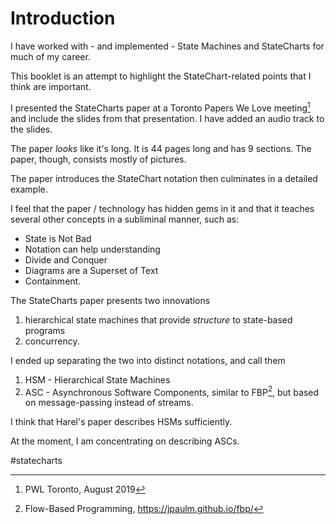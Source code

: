 # Introduction

I have worked with - and implemented - State Machines and StateCharts for much of my career.

This booklet is an attempt to highlight the StateChart-related points that I think are important.

I presented the StateCharts paper at a Toronto Papers We Love meeting[^1] and include the slides from that presentation.  I have added an audio track to the slides.

[^1]: PWL Toronto, August 2019

The paper *looks* like it's long.  It is 44 pages long and has 9 sections.  The paper, though, consists mostly of pictures.

The paper introduces the StateChart notation then culminates in a detailed example.

I feel that the paper / technology has hidden gems in it and that it teaches several other concepts in a subliminal manner, such as:
- State is Not Bad
- Notation can help understanding
- Divide and Conquer
- Diagrams are a Superset of Text
- Containment.

The StateCharts paper presents two innovations
1. hierarchical state machines that provide *structure* to state-based programs
2. concurrency.

I ended up separating the two into distinct notations, and call them
1. HSM - Hierarchical State Machines
2. ASC - Asynchronous Software Components, similar to FBP[^fbp], but based on message-passing instead of streams.

I think that Harel's paper describes HSMs sufficiently.

At the moment, I am concentrating on describing ASCs.


[^fbp]: Flow-Based Programming, https://jpaulm.github.io/fbp/

#statecharts 
